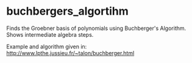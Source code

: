 # buchbergers_algortihm
Finds the Groebner basis of polynomials using Buchberger's Algorithm. Shows intermediate algebra steps.

Example and algorithm given in:
http://www.lpthe.jussieu.fr/~talon/buchberger.html

